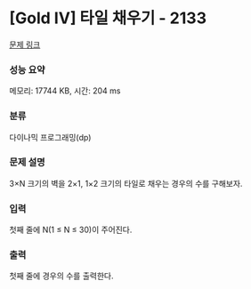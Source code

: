 # [Gold IV] 타일 채우기 - 2133 

[문제 링크](https://www.acmicpc.net/problem/2133) 

### 성능 요약

메모리: 17744 KB, 시간: 204 ms

### 분류

다이나믹 프로그래밍(dp)

### 문제 설명

<p>3×N 크기의 벽을 2×1, 1×2 크기의 타일로 채우는 경우의 수를 구해보자.</p>

### 입력 

 <p>첫째 줄에 N(1 ≤ N ≤ 30)이 주어진다.</p>

### 출력 

 <p>첫째 줄에 경우의 수를 출력한다.</p>

